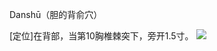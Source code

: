 Danshū（胆的背俞穴）

[定位]在背部，当第10胸椎棘突下，旁开1.5寸。
![](https://picgo18719498306.oss-cn-guangzhou.aliyuncs.com/20250423195529375.png)